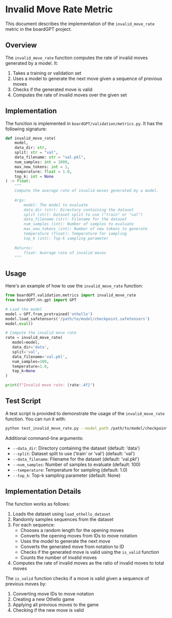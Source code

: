 # Invalid Move Rate Metric

This document describes the implementation of the `invalid_move_rate` metric in the boardGPT project.

## Overview

The `invalid_move_rate` function computes the rate of invalid moves generated by a model. It:

1. Takes a training or validation set
2. Uses a model to generate the next move given a sequence of previous moves
3. Checks if the generated move is valid
4. Computes the rate of invalid moves over the given set

## Implementation

The function is implemented in `boardGPT/validation/metrics.py`. It has the following signature:

```python
def invalid_move_rate(
    model,
    data_dir: str,
    split: str = "val",
    data_filename: str = "val.pkl",
    num_samples: int = 1000,
    max_new_tokens: int = 1,
    temperature: float = 1.0,
    top_k: int = None
) -> float:
    """
    Compute the average rate of invalid moves generated by a model.
    
    Args:
        model: The model to evaluate
        data_dir (str): Directory containing the dataset
        split (str): Dataset split to use ("train" or "val")
        data_filename (str): Filename for the dataset
        num_samples (int): Number of samples to evaluate
        max_new_tokens (int): Number of new tokens to generate
        temperature (float): Temperature for sampling
        top_k (int): Top-k sampling parameter
        
    Returns:
        float: Average rate of invalid moves
    """
```

## Usage

Here's an example of how to use the `invalid_move_rate` function:

```python
from boardGPT.validation.metrics import invalid_move_rate
from boardGPT.nn.gpt import GPT

# Load the model
model = GPT.from_pretrained('othello')
model.load_safetensors('/path/to/model/checkpoint.safetensors')
model.eval()

# Compute the invalid move rate
rate = invalid_move_rate(
   model=model,
   data_dir='data',
   split='val',
   data_filename='val.pkl',
   num_samples=100,
   temperature=1.0,
   top_k=None
)

print(f"Invalid move rate: {rate:.4f}")
```

## Test Script

A test script is provided to demonstrate the usage of the `invalid_move_rate` function. You can run it with:

```bash
python test_invalid_move_rate.py --model_path /path/to/model/checkpoint.safetensors
```

Additional command-line arguments:
- `--data_dir`: Directory containing the dataset (default: 'data')
- `--split`: Dataset split to use ('train' or 'val') (default: 'val')
- `--data_filename`: Filename for the dataset (default: 'val.pkl')
- `--num_samples`: Number of samples to evaluate (default: 100)
- `--temperature`: Temperature for sampling (default: 1.0)
- `--top_k`: Top-k sampling parameter (default: None)

## Implementation Details

The function works as follows:

1. Loads the dataset using `load_othello_dataset`
2. Randomly samples sequences from the dataset
3. For each sequence:
   - Chooses a random length for the opening moves
   - Converts the opening moves from IDs to move notation
   - Uses the model to generate the next move
   - Converts the generated move from notation to ID
   - Checks if the generated move is valid using the `is_valid` function
   - Counts the number of invalid moves
4. Computes the rate of invalid moves as the ratio of invalid moves to total moves

The `is_valid` function checks if a move is valid given a sequence of previous moves by:
1. Converting move IDs to move notation
2. Creating a new Othello game
3. Applying all previous moves to the game
4. Checking if the new move is valid